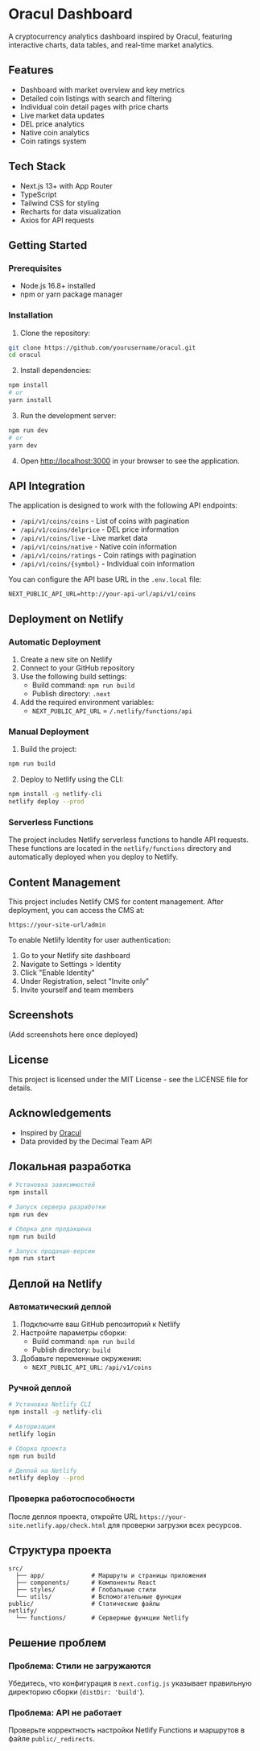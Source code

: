 # Oracul Dashboard

A cryptocurrency analytics dashboard inspired by Oracul, featuring interactive charts, data tables, and real-time market analytics.

## Features

- Dashboard with market overview and key metrics
- Detailed coin listings with search and filtering
- Individual coin detail pages with price charts
- Live market data updates
- DEL price analytics
- Native coin analytics
- Coin ratings system

## Tech Stack

- Next.js 13+ with App Router
- TypeScript
- Tailwind CSS for styling
- Recharts for data visualization
- Axios for API requests

## Getting Started

### Prerequisites

- Node.js 16.8+ installed
- npm or yarn package manager

### Installation

1. Clone the repository:

```bash
git clone https://github.com/yourusername/oracul.git
cd oracul
```

2. Install dependencies:

```bash
npm install
# or
yarn install
```

3. Run the development server:

```bash
npm run dev
# or
yarn dev
```

4. Open [http://localhost:3000](http://localhost:3000) in your browser to see the application.

## API Integration

The application is designed to work with the following API endpoints:

- `/api/v1/coins/coins` - List of coins with pagination
- `/api/v1/coins/delprice` - DEL price information
- `/api/v1/coins/live` - Live market data
- `/api/v1/coins/native` - Native coin information
- `/api/v1/coins/ratings` - Coin ratings with pagination
- `/api/v1/coins/{symbol}` - Individual coin information

You can configure the API base URL in the `.env.local` file:

```
NEXT_PUBLIC_API_URL=http://your-api-url/api/v1/coins
```

## Deployment on Netlify

### Automatic Deployment

1. Create a new site on Netlify
2. Connect to your GitHub repository
3. Use the following build settings:
   - Build command: `npm run build`
   - Publish directory: `.next`
4. Add the required environment variables:
   - `NEXT_PUBLIC_API_URL` = `/.netlify/functions/api`

### Manual Deployment

1. Build the project:

```bash
npm run build
```

2. Deploy to Netlify using the CLI:

```bash
npm install -g netlify-cli
netlify deploy --prod
```

### Serverless Functions

The project includes Netlify serverless functions to handle API requests. These functions are located in the `netlify/functions` directory and automatically deployed when you deploy to Netlify.

## Content Management

This project includes Netlify CMS for content management. After deployment, you can access the CMS at:

```
https://your-site-url/admin
```

To enable Netlify Identity for user authentication:

1. Go to your Netlify site dashboard
2. Navigate to Settings > Identity
3. Click "Enable Identity"
4. Under Registration, select "Invite only"
5. Invite yourself and team members

## Screenshots

(Add screenshots here once deployed)

## License

This project is licensed under the MIT License - see the LICENSE file for details.

## Acknowledgements

- Inspired by [Oracul](https://app.oracul.io)
- Data provided by the Decimal Team API

## Локальная разработка

```bash
# Установка зависимостей
npm install

# Запуск сервера разработки
npm run dev

# Сборка для продакшена
npm run build

# Запуск продакшн-версии
npm run start
```

## Деплой на Netlify

### Автоматический деплой

1. Подключите ваш GitHub репозиторий к Netlify
2. Настройте параметры сборки:
   - Build command: `npm run build`
   - Publish directory: `build`
3. Добавьте переменные окружения:
   - `NEXT_PUBLIC_API_URL`: `/api/v1/coins`

### Ручной деплой

```bash
# Установка Netlify CLI
npm install -g netlify-cli

# Авторизация
netlify login

# Сборка проекта
npm run build

# Деплой на Netlify
netlify deploy --prod
```

### Проверка работоспособности

После деплоя проекта, откройте URL `https://your-site.netlify.app/check.html` для проверки загрузки всех ресурсов.

## Структура проекта

```
src/
  ├── app/             # Маршруты и страницы приложения
  ├── components/      # Компоненты React
  ├── styles/          # Глобальные стили
  └── utils/           # Вспомогательные функции
public/                # Статические файлы
netlify/
  └── functions/       # Серверные функции Netlify
```

## Решение проблем

### Проблема: Стили не загружаются

Убедитесь, что конфигурация в `next.config.js` указывает правильную директорию сборки (`distDir: 'build'`).

### Проблема: API не работает

Проверьте корректность настройки Netlify Functions и маршрутов в файле `public/_redirects`. 